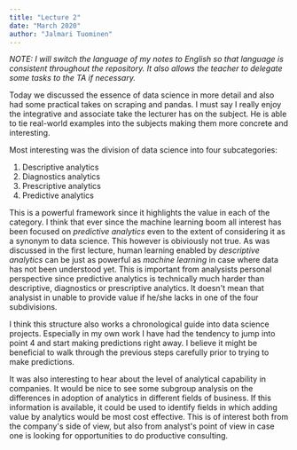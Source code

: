 ```yaml
---
title: "Lecture 2"
date: "March 2020"
author: "Jalmari Tuominen"
---
```


*NOTE: I will switch the language of my notes to English so that language is consistent throughout the repository. It also allows the teacher to delegate some tasks to the TA if necessary.*

Today we discussed the essence of data science in more detail and also had some practical takes on scraping and pandas. I must say I really enjoy the integrative and associate take the lecturer has on the subject. He is able to tie real-world examples into the subjects making them more concrete and interesting.

Most interesting was the division of data science into four subcategories:

1. Descriptive analytics
2. Diagnostics analytics
3. Prescriptive analytics
4. Predictive analytics

This is a powerful framework since it highlights the value in each of the category. I think that ever since the machine learning boom all interest has been focused on *predictive analytics* even to the extent of considering it as a synonym to data science. This however is obiviously not true. As was discussed in the first lecture, human learning enabled by *descriptive analytics* can be just as powerful as *machine learning* in case where data has not been understood yet. This is important from analysists personal perspective since predictive analytics is technically much harder than descriptive, diagnostics or prescriptive analytics. It doesn't mean that analysist in unable to provide value if he/she lacks in one of the four subdivisions.

I think this structure also works a chronological guide into data science projects. Especially in my own work I have had the tendency to jump into point 4 and start making predictions right away. I believe it might be beneficial to walk through the previous steps carefully prior to trying to make predictions.

It was also interesting to hear about the level of analytical capability in companies. It would be nice to see some subgroup analysis on the differences in adoption of analytics in different fields of business. If this information is available, it could be used to identify fields in which adding value by analytics would be most cost effective. This is of interest both from the company's side of view, but also from analyst's point of view in case one is looking for opportunities to do productive consulting. 
